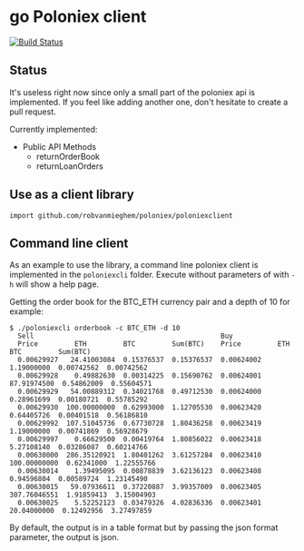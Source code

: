 # go Poloniex client

[![Build Status](https://travis-ci.org/robvanmieghem/poloniex.svg?branch=master)](https://travis-ci.org/robvanmieghem/poloniex)

## Status

It's useless right now since only a small part of the poloniex api is implemented. If you feel like adding another one, don't hesitate to create a pull request.

Currently implemented:

* Public API Methods
    * returnOrderBook
    * returnLoanOrders



## Use as a client library

`import github.com/robvanmieghem/poloniex/poloniexclient`

## Command line client

As an example to use the library, a command line poloniex client is implemented in the `poloniexcli` folder.
Execute without parameters of with `-h` will show a help page.

Getting the order book for the BTC_ETH currency pair and a depth of 10 for example:
```
$ ./poloniexcli orderbook -c BTC_ETH -d 10
  Sell                                              Buy
  Price         ETH         BTC         Sum(BTC)    Price         ETH         BTC         Sum(BTC)
  0.00629927   24.41003084  0.15376537  0.15376537  0.00624002    1.19000000  0.00742562  0.00742562
  0.00629928    0.49882630  0.00314225  0.15690762  0.00624001   87.91974500  0.54862009  0.55604571
  0.00629929   54.00889312  0.34021768  0.49712530  0.00624000    0.28961699  0.00180721  0.55785292
  0.00629930  100.00000000  0.62993000  1.12705530  0.00623420    0.64405726  0.00401518  0.56186810
  0.00629992  107.51045736  0.67730728  1.80436258  0.00623419    1.19000000  0.00741869  0.56928679
  0.00629997    0.66629500  0.00419764  1.80856022  0.00623418    5.27108140  0.03286087  0.60214766
  0.00630000  286.35120921  1.80401262  3.61257284  0.00623410  100.00000000  0.62341000  1.22555766
  0.00630014    1.39495095  0.00878839  3.62136123  0.00623408    0.94596804  0.00589724  1.23145490
  0.00630015   59.07936611  0.37220887  3.99357009  0.00623405  307.76046551  1.91859413  3.15004903
  0.00630025    5.52252123  0.03479326  4.02836336  0.00623401   20.04000000  0.12492956  3.27497859
```

By default, the output is in a table format but by passing the json format parameter, the output is json.
